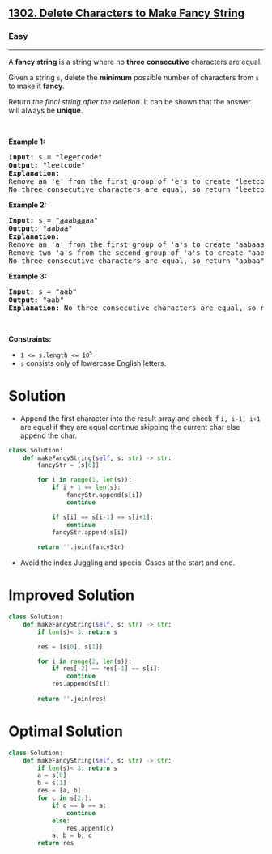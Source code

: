 <h2><a href="https://leetcode.com/problems/delete-characters-to-make-fancy-string">1302. Delete Characters to Make Fancy String</a></h2><h3>Easy</h3><hr><p>A <strong>fancy string</strong> is a string where no <strong>three</strong> <strong>consecutive</strong> characters are equal.</p>

<p>Given a string <code>s</code>, delete the <strong>minimum</strong> possible number of characters from <code>s</code> to make it <strong>fancy</strong>.</p>

<p>Return <em>the final string after the deletion</em>. It can be shown that the answer will always be <strong>unique</strong>.</p>

<p>&nbsp;</p>
<p><strong class="example">Example 1:</strong></p>

<pre>
<strong>Input:</strong> s = &quot;le<u>e</u>etcode&quot;
<strong>Output:</strong> &quot;leetcode&quot;
<strong>Explanation:</strong>
Remove an &#39;e&#39; from the first group of &#39;e&#39;s to create &quot;leetcode&quot;.
No three consecutive characters are equal, so return &quot;leetcode&quot;.
</pre>

<p><strong class="example">Example 2:</strong></p>

<pre>
<strong>Input:</strong> s = &quot;<u>a</u>aab<u>aa</u>aa&quot;
<strong>Output:</strong> &quot;aabaa&quot;
<strong>Explanation:</strong>
Remove an &#39;a&#39; from the first group of &#39;a&#39;s to create &quot;aabaaaa&quot;.
Remove two &#39;a&#39;s from the second group of &#39;a&#39;s to create &quot;aabaa&quot;.
No three consecutive characters are equal, so return &quot;aabaa&quot;.
</pre>

<p><strong class="example">Example 3:</strong></p>

<pre>
<strong>Input:</strong> s = &quot;aab&quot;
<strong>Output:</strong> &quot;aab&quot;
<strong>Explanation:</strong> No three consecutive characters are equal, so return &quot;aab&quot;.
</pre>

<p>&nbsp;</p>
<p><strong>Constraints:</strong></p>

<ul>
	<li><code>1 &lt;= s.length &lt;= 10<sup>5</sup></code></li>
	<li><code>s</code> consists only of lowercase English letters.</li>
</ul>

# Solution 
* Append the first character into the result array and check if `i, i-1, i+1` are equal if they are equal continue skipping the current char else append the char. 
```python
class Solution:
    def makeFancyString(self, s: str) -> str:
        fancyStr = [s[0]]

        for i in range(1, len(s)):
            if i + 1 == len(s):
                fancyStr.append(s[i])
                continue 

            if s[i] == s[i-1] == s[i+1]:
                continue 
            fancyStr.append(s[i])
        
        return ''.join(fancyStr)
```
* Avoid the index Juggling and special Cases at the start and end. 

# Improved Solution 
```python
class Solution:
    def makeFancyString(self, s: str) -> str:
        if len(s)< 3: return s

        res = [s[0], s[1]]

        for i in range(2, len(s)):
            if res[-2] == res[-1] == s[i]:
                continue
            res.append(s[i])
        
        return ''.join(res)
```

# Optimal Solution
```python
class Solution:
    def makeFancyString(self, s: str) -> str:
        if len(s)< 3: return s
        a = s[0]
        b = s[1]
        res = [a, b]
        for c in s[2:]:
            if c == b == a:
                continue
            else:
                res.append(c)
            a, b = b, c
        return res
```
